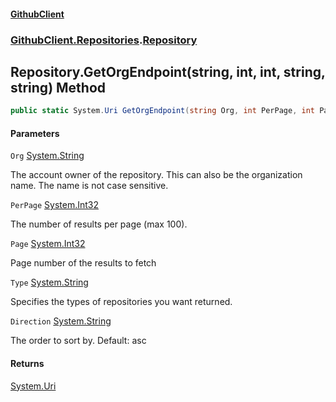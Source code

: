#### [GithubClient](index 'index')
### [GithubClient.Repositories](GithubClient.Repositories 'GithubClient.Repositories').[Repository](GithubClient.Repositories.Repository 'GithubClient.Repositories.Repository')

## Repository.GetOrgEndpoint(string, int, int, string, string) Method

```csharp
public static System.Uri GetOrgEndpoint(string Org, int PerPage, int Page, string Type, string Direction);
```
#### Parameters

<a name='GithubClient.Repositories.Repository.GetOrgEndpoint(string,int,int,string,string).Org'></a>

`Org` [System.String](https://docs.microsoft.com/en-us/dotnet/api/System.String 'System.String')

The account owner of the repository. This can also be the organization name. The name is not case sensitive.

<a name='GithubClient.Repositories.Repository.GetOrgEndpoint(string,int,int,string,string).PerPage'></a>

`PerPage` [System.Int32](https://docs.microsoft.com/en-us/dotnet/api/System.Int32 'System.Int32')

The number of results per page (max 100).

<a name='GithubClient.Repositories.Repository.GetOrgEndpoint(string,int,int,string,string).Page'></a>

`Page` [System.Int32](https://docs.microsoft.com/en-us/dotnet/api/System.Int32 'System.Int32')

Page number of the results to fetch

<a name='GithubClient.Repositories.Repository.GetOrgEndpoint(string,int,int,string,string).Type'></a>

`Type` [System.String](https://docs.microsoft.com/en-us/dotnet/api/System.String 'System.String')

Specifies the types of repositories you want returned.

<a name='GithubClient.Repositories.Repository.GetOrgEndpoint(string,int,int,string,string).Direction'></a>

`Direction` [System.String](https://docs.microsoft.com/en-us/dotnet/api/System.String 'System.String')

The order to sort by. Default: asc

#### Returns
[System.Uri](https://docs.microsoft.com/en-us/dotnet/api/System.Uri 'System.Uri')